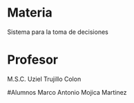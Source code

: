 # Materia
Sistema para la toma de decisiones

# Profesor
M.S.C. Uziel Trujillo Colon

#Alumnos
Marco Antonio Mojica Martinez